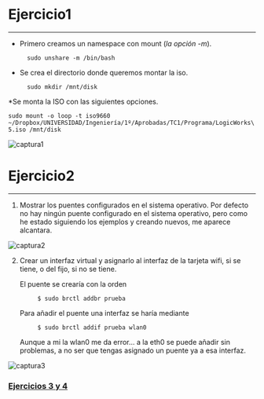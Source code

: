 # Ejercicio1
------------

* Primero creamos un namespace con mount (*la opción -m*). 

		sudo unshare -m /bin/bash

* Se crea el directorio donde queremos montar la iso.

		sudo mkdir /mnt/disk

*Se monta la ISO con las siguientes opciones.

	sudo mount -o loop -t iso9660 ~/Dropbox/UNIVERSIDAD/Ingeniería/1º/Aprobadas/TC1/Programa/LogicWorks\ 5.iso /mnt/disk

![captura1](https://raw.github.com/oskyar/InfraestructuraVirtual/master/Tema2/img/Ejercicio1.png)

# Ejercicio2
------------
1. Mostrar los puentes configurados en el sistema operativo.
	Por defecto no hay ningún puente configurado en el sistema operativo, pero como he estado siguiendo los ejemplos y creando nuevos, me aparece alcantara.

![captura2](https://raw.github.com/oskyar/InfraestructuraVirtual/master/Tema2/img/ejercicio%202%20a%29.png)

2. Crear un interfaz virtual y asignarlo al interfaz de la tarjeta wifi, si se tiene, o del fijo, si no se tiene.

	El puente se crearía con la orden
		
			$ sudo brctl addbr prueba

	Para añadir el puente una interfaz se haría mediante
		
			$ sudo brctl addif prueba wlan0

	Aunque a mi la wlan0 me da error... a la eth0 se puede añadir sin problemas, a no ser que tengas asignado un  puente ya a esa interfaz.
	
![captura3](https://raw.github.com/oskyar/InfraestructuraVirtual/master/Tema2/img/ejercicio%202%20b%29.png)



### [Ejercicios 3 y 4](https://github.com/oskyar/InfraestructuraVirtual/blob/master/Tema2/Ejercicios3y4.md)
